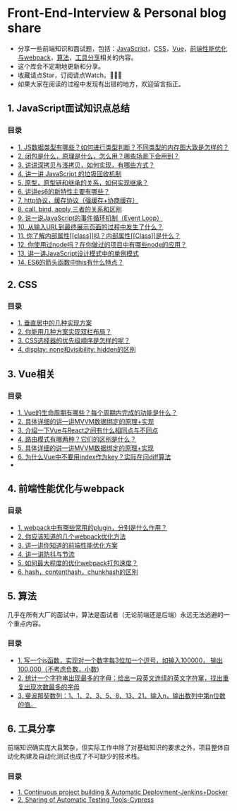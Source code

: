# Front-End-Interview & Personal blog share

- 分享一些前端知识和面试题，包括：[JavaScript](#1-JavaScript面试知识点总结)，[CSS](#2-CSS)，[Vue](#3-Vue相关)，[前端性能优化与webpack](#4-前端性能优化与webpack)，[算法](#5-算法)，[工具分享](#6-项目构建)相关的内容。
- 这个库会不定期地更新和分享。
- 收藏请点Star，订阅请点Watch。👋👋👋
- 如果大家在阅读的过程中发现有出错的地方，欢迎留言指正。


## 1. JavaScript面试知识点总结
### 目录

- [1. JS数据类型有哪些？如何进行类型判断？不同类型的内存图大致是怎样的？](https://github.com/Jessica-Jiang-92/Front-End-Knowledge-Share/blob/master/JavaScript%E9%9D%A2%E8%AF%95%E7%9F%A5%E8%AF%86%E7%82%B9%E6%80%BB%E7%BB%93/%E6%95%B0%E6%8D%AE%E7%B1%BB%E5%9E%8B%EF%BC%8C%E6%95%B0%E6%8D%AE%E5%86%85%E5%AD%98%E5%9B%BE%E7%AD%89%E7%AD%89.md)
- [2. 闭包是什么，原理是什么，怎么用？哪些场景下会用到？](https://github.com/Jessica-Jiang-92/Front-End-Knowledge-Share/blob/master/JavaScript%E9%9D%A2%E8%AF%95%E7%9F%A5%E8%AF%86%E7%82%B9%E6%80%BB%E7%BB%93/%E9%97%AD%E5%8C%85%E5%8E%9F%E7%90%86%E5%8F%8A%E4%BD%BF%E7%94%A8%E5%9C%BA%E6%99%AF.md)
- [3. 讲讲深拷贝与浅拷贝，如何实现，有哪些方式？](https://github.com/Jessica-Jiang-92/Front-End-Knowledge-Share/blob/master/JavaScript%E9%9D%A2%E8%AF%95%E7%9F%A5%E8%AF%86%E7%82%B9%E6%80%BB%E7%BB%93/%E6%B7%B1%E6%8B%B7%E8%B4%9D%2B%E6%B5%85%E6%8B%B7%E8%B4%9D.md)
- [4. 讲一讲 JavaScript 的垃圾回收机制]()
- [5. 原型，原型链和继承的关系，如何实现继承？](https://github.com/Jessica-Jiang-92/Front-End-Knowledge-Share/blob/master/JavaScript%E9%9D%A2%E8%AF%95%E7%9F%A5%E8%AF%86%E7%82%B9%E6%80%BB%E7%BB%93/%E5%8E%9F%E5%9E%8B%2B%E5%8E%9F%E5%9E%8B%E9%93%BE%2B%E7%BB%A7%E6%89%BF.md)
- [6. 讲讲es6的新特性主要有哪些？]()
- [7. http协议，缓存协议（强缓存+协商缓存）](2)
- [8. call, bind, apply,三者的关系和区别]()
- [9. 说一说JavaScript的事件循环机制（Event Loop）]()
- [10. 从输入URL到最终展示页面的过程中发生了什么？]()
- [11. 你了解内部属性[[class]]吗？内部属性[[Class]]是什么？]()
- [12. 你使用过node吗？在你做过的项目中有哪些node的应用？]()
- [13. 讲一讲JavaScript设计模式中的单例模式]()
- [14. ES6的箭头函数中this有什么特点？]()


## 2. CSS
### 目录

- [1. 垂直居中的几种实现方案 ]()
- [2. 你能用几种方案实现双栏布局？]()
- [3. CSS选择器的优先级顺序是怎样的呢？]()
- [4. display: none和visibility: hidden的区别]()


## 3. Vue相关
### 目录
- [1. Vue的生命周期有哪些？每个周期内完成的功能是什么？](https://github.com/JCHappytime/Front-End-Interview-Vue/issues/6)
- [2. 具体详细的讲一讲MVVM数据绑定的原理+实现](https://github.com/JCHappytime/Front-End-Interview-Vue/issues/13)
- [3. 介绍一下Vue与React之间有什么相同点与不同点](https://github.com/JCHappytime/Front-End-Interview-Vue/issues/15)
- [4. 路由模式有哪两种？它们的区别是什么？](https://github.com/JCHappytime/Front-End-Interview-Vue/issues/22)
- [5. 具体详细的讲一讲MVVM数据绑定的原理+实现](https://github.com/JCHappytime/Front-End-Interview-Vue/issues/13)
- [6. 为什么Vue中不要用index作为key？实际在问diff算法](https://github.com/JCHappytime/Front-End-Interview-Vue/issues/28)
-

## 4. 前端性能优化与webpack
### 目录

- [1. webpack中有哪些常用的plugin，分别是什么作用？](https://github.com/JCHappytime/Front-End-Interview-Vue/issues/9)
- [2. 你应该知道的几个webpack优化方法](https://github.com/JCHappytime/Front-End-Interview-Vue/issues/16)
- [3. 讲一讲你知道的前端性能优化方案](https://github.com/JCHappytime/Front-End-Interview-Vue/issues/18)
- [4. 讲一讲防抖与节流](https://github.com/JCHappytime/Front-End-Interview-Vue/issues/23)
- [5. 如何最大程度的优化webpack打包速度？](https://github.com/JCHappytime/Front-End-Interview-Vue/issues/27)
- [6. hash，contenthash，chunkhash的区别](https://github.com/JCHappytime/Front-End-Interview-Vue/issues/29)

## 5. 算法
几乎在所有大厂的面试中，算法是面试者（无论前端还是后端）永远无法逃避的一个重点内容。

### 目录

- [1. 写一个js函数，实现对一个数字每3位加一个逗号，如输入100000， 输出100,000（不考虑负数，小数)](https://github.com/JCHappytime/Front-End-Interview-Vue/issues/34)
- [2. 统计一个字符串出现最多的字母：给出一段英文连续的英文字符窜，找出重复出现次数最多的字母](https://github.com/JCHappytime/Front-End-Interview-Vue/issues/35)
- [3. 斐波那契数列：1、1、2、3、5、8、13、21。输入n，输出数列中第n位数的值。](https://github.com/JCHappytime/Front-End-Interview-Vue/issues/36)

## 6. 工具分享

前端知识确实庞大且繁杂，但实际工作中除了对基础知识的要求之外，项目整体自动化构建及自动化测试也成了不可缺少的技术栈。

### 目录

- [1. Continuous project building & Automatic Deployment-Jenkins+Docker](https://github.com/JCHappytime/Front-End-Interview-Vue/issues/37)
- [2. Sharing of Automatic Testing Tools-Cypress](https://github.com/JCHappytime/Front-End-Interview-Vue/issues/33)
